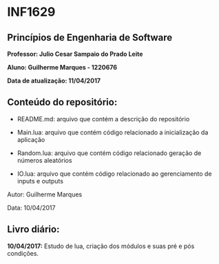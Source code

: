 # INF1629
## Princípios de Engenharia de Software

**Professor: Julio Cesar Sampaio do Prado Leite**

**Aluno: Guilherme Marques - 1220676**

**Data de atualização: 11/04/2017**

## Conteúdo do repositório:

- README.md: arquivo que contém a descrição do repositório

- Main.lua: arquivo que contém código relacionado a inicialização da aplicação

- Random.lua: arquivo que contém código relacionado geração de números aleatórios

- IO.lua: arquivo que contém código relacionado ao gerenciamento de inputs e outputs

Autor: Guilherme Marques

Data: 10/04/2017

## Livro diário:

**10/04/2017:** Estudo de lua, criação dos módulos e suas pré e pós condições.

